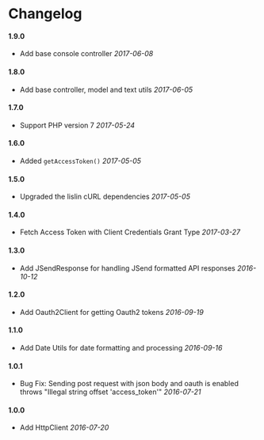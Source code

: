 # Changelog

#### 1.9.0

* Add base console controller *2017-06-08*

#### 1.8.0

* Add base controller, model and text utils *2017-06-05*

#### 1.7.0

* Support PHP version 7 *2017-05-24*

#### 1.6.0

* Added `getAccessToken()` *2017-05-05*

#### 1.5.0

* Upgraded the lislin cURL dependencies *2017-05-05*

#### 1.4.0

* Fetch Access Token with Client Credentials Grant Type *2017-03-27*


#### 1.3.0

* Add JSendResponse for handling JSend formatted API responses *2016-10-12*


#### 1.2.0

* Add Oauth2Client for getting Oauth2 tokens *2016-09-19*


#### 1.1.0
* Add Date Utils for date formatting and processing *2016-09-16*

#### 1.0.1

* Bug Fix: Sending post request with json body and oauth is enabled throws "Illegal string offset 'access_token'" *2016-07-21*

#### 1.0.0

* Add HttpClient *2016-07-20*